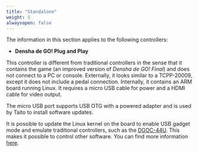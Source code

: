 ```yaml
---
title: "Standalone"
weight: 5
alwaysopen: false
---
```


The information in this section applies to the following controllers:

- **Densha de GO! Plug and Play**

This controller is different from traditional controllers in the sense that it contains the game (an improved version of *Densha de GO! Final*) and does not connect to a PC or console. Externally, it looks similar to a TCPP-20009, except it does not include a pedal connection. Internally, it contains an ARM board running Linux. It requires a micro USB cable for power and a HDMI cable for video output.

The micro USB port supports USB OTG with a powered adapter and is used by Taito to install software updates.

It is possible to update the Linux kernel on the board to enable USB gadget mode and emulate traditional controllers, such as the [DGOC-44U](/models/usb/#dgoc-44u). This makes it possible to control other software. You can find more information [here](https://github.com/GMMan/dengo-plug-and-play-controller).
